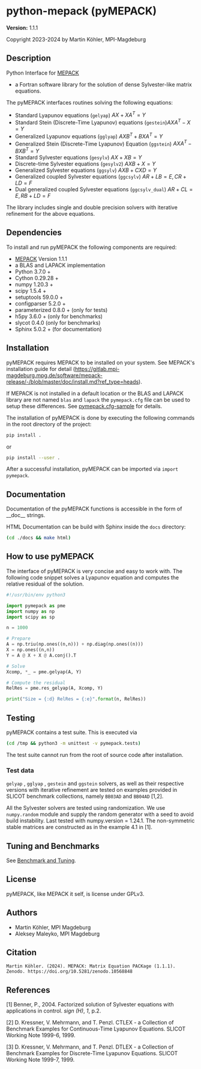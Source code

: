 # python-mepack (pyMEPACK)

**Version:**  1.1.1

Copyright 2023-2024 by Martin Köhler, MPI-Magdeburg

## Description

Python Interface for [MEPACK](https://www.mpi-magdeburg.mpg.de/projects/mepack)
- a Fortran software library for the solution of dense Sylvester-like matrix equations.

The pyMEPACK interfaces routines solving the following equations:

* Standard Lyapunov equations (`gelyap`) $`AX + XA^T = Y`$
* Standard Stein (Discrete-Time Lyapunov) equations (`gestein`)$`AXA^T - X = Y`$
* Generalized Lyapunov equations (`gglyap`) $`AXB^T + BXA^T = Y`$
* Generalized Stein (Discrete-Time Lyapunov) Equation (`ggstein`) $`AXA^T - BXB^T = Y`$
* Standard Sylvester equations (`gesylv`) $`AX + XB = Y`$
* Discrete-time Sylvester equations (`gesylv2`) $`AXB + X = Y`$
* Generalized Sylvester equations (`ggsylv`) $`AXB + CXD = Y`$
* Generalized coupled Sylvester equations (`ggcsylv`) $`AR + LB = E, CR + LD = F`$
* Dual generalized coupled Sylvester equations (`ggcsylv_dual`) $`AR + CL = E, RB + LD = F`$

The library includes single and double precision solvers with iterative refinement for the above equations.

## Dependencies

To install and run pyMEPACK the following components are required:

* [MEPACK](https://www.mpi-magdeburg.mpg.de/projects/mepack) Version 1.1.1
* a BLAS and LAPACK implementation
* Python 3.7.0 +
* Cython 0.29.28 +
* numpy 1.20.3 +
* scipy 1.5.4 +
* setuptools 59.0.0 +
* configparser 5.2.0 +
* parameterized 0.8.0 + (only for tests)
* h5py 3.6.0 + (only for benchmarks)
* slycot 0.4.0 (only for benchmarks)
* Sphinx 5.0.2 + (for documentation)

## Installation

pyMEPACK requires MEPACK to be installed on your system. See MEPACK's
installation guide for detail (https://gitlab.mpi-magdeburg.mpg.de/software/mepack-release/-/blob/master/doc/install.md?ref_type=heads).

If MEPACK is not installed in a default location or the BLAS and LAPACK library
are not named `blas` and `lapack` the `pymepack.cfg` file can be used to setup
these differences. See [pymepack.cfg-sample](./pymepack.cfg-sample) for details.

The installation of pyMEPACK is done by executing the following commands in the
root directory of the project:
```bash
pip install .
```
or
```bash
pip install --user .
```

After a successful installation, pyMEPACK can be imported via `import pymepack`.


## Documentation

Documentation of the pyMEPACK functions is accessible in the form of
\_\_doc\_\_ strings.

HTML Documentation can be build with Sphinx inside the `docs` directory:
```bash
(cd ./docs && make html)
```

## How to use pyMEPACK

The interface of pyMEPACK is very concise and easy to work with. The following
code snippet solves a Lyapunov equation and computes the relative residual of
the solution.

```python
#!/usr/bin/env python3

import pymepack as pme
import numpy as np
import scipy as sp

n = 1000

# Prepare
A = np.triu(np.ones((n,n))) + np.diag(np.ones((n)))
X = np.ones((n,n))
Y = A @ X + X @ A.conj().T

# Solve
Xcomp, *_ = pme.gelyap(A, Y)

# Compute the residual
RelRes = pme.res_gelyap(A, Xcomp, Y)

print("Size = {:d} RelRes = {:e}".format(n, RelRes))
```

## Testing

pyMEPACK contains a test suite. This is executed via
``` bash
(cd /tmp && python3 -m unittest -v pymepack.tests)
```
The test suite cannot run from the root of source code after installation.


### Test data

`gelyap` , `gglyap` , `gestein` and `ggstein` solvers, as well as their
respective versions with iterative refinement are tested on examples provided
in SLICOT benchmark collections, namely `BB03AD` and `BB04AD` [1,2].

All the Sylvester solvers are tested using randomization. We use `numpy.random`
module and supply the random generator with a seed to avoid build instability.
Last tested with numpy.version = 1.24.1. The non-symmetric stable matrices are
constructed as in the example 4.1 in [1].

## Tuning and Benchmarks

See [Benchmark and Tuning](./benchmark/README.md).

## License

pyMEPACK, like MEPACK it self, is license under GPLv3.


## Authors

* Martin Köhler, MPI Magdeburg
* Aleksey Maleyko, MPI Magdeburg

## Citation

```
Martin Köhler. (2024). MEPACK: Matrix Equation PACKage (1.1.1). Zenodo. https://doi.org/10.5281/zenodo.10568848
```

## References

[1] Benner, P., 2004. Factorized solution of Sylvester equations with applications in control. *sign (H)*, *1*, p.2.

[2] D. Kressner, V. Mehrmann, and T. Penzl. CTLEX - a Collection of Benchmark Examples for Continuous-Time Lyapunov Equations. SLICOT Working Note 1999-6, 1999.

[3] D. Kressner, V. Mehrmann, and T. Penzl. DTLEX - a Collection of Benchmark Examples for Discrete-Time Lyapunov Equations. SLICOT Working Note 1999-7, 1999.


